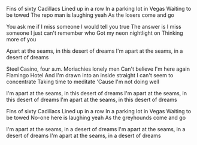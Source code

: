 Fins of sixty Cadillacs
Lined up in a row
In a parking lot in Vegas
Waiting to be towed
The repo man is laughing yeah
As the losers come and go

You ask me if I miss someone
I would tell you true
The answer is I miss someone
I just can't remember who
Got my neon nightlight on
Thinking more of you

Apart at the seams, in this desert of dreams
I'm apart at the seams, in a desert of dreams

Steel Casino, four a.m.
Moriachies lonely men
Can't believe I'm here again
Flamingo Hotel
And I'm drawn into an inside straight
I can't seem to concentrate
Taking time to meditate
'Cause I'm not doing well

I'm apart at the seams, in this desert of dreams
I'm apart at the seams, in this desert of dreams
I'm apart at the seams, in this desert of dreams

Fins of sixty Cadillacs
Lined up in a row
In a parking lot in Vegas
Waiting to be towed
No-one here is laughing yeah
As the greyhounds come and go

I'm apart at the seams, in a desert of dreams
I'm apart at the seams, in a desert of dreams
I'm apart at the seams, in a desert of dreams
